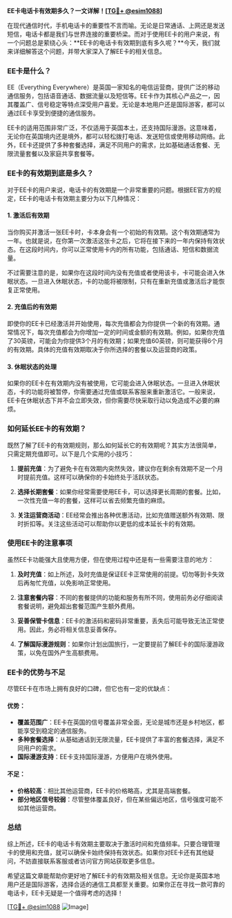 **EE卡电话卡有效期多久？一文详解！[[TG💪+ @esim1088](https://t.me/s/esim1088)]**

在现代通信时代，手机电话卡的重要性不言而喻。无论是日常通话、上网还是发送短信，电话卡都是我们与世界连接的重要桥梁。而对于使用EE卡的用户来说，有一个问题总是萦绕心头：**EE卡的电话卡有效期到底有多久呢？**今天，我们就来详细解答这个问题，并带大家深入了解EE卡的相关信息。

### EE卡是什么？

EE（Everything Everywhere）是英国一家知名的电信运营商，提供广泛的移动通信服务，包括语音通话、数据流量以及短信等。EE卡作为其核心产品之一，因其覆盖广、信号稳定等特点深受用户喜爱。无论是本地用户还是国际游客，都可以通过EE卡享受到便捷的通信服务。

EE卡的适用范围非常广泛，不仅适用于英国本土，还支持国际漫游。这意味着，无论你在英国境内还是境外，都可以轻松拨打电话、发送短信或使用移动网络。此外，EE卡还提供了多种套餐选择，满足不同用户的需求，比如基础通话套餐、无限流量套餐以及家庭共享套餐等。

### EE卡的有效期到底是多久？

对于EE卡的用户来说，电话卡的有效期是一个非常重要的问题。根据EE官方的规定，EE卡的电话卡有效期主要分为以下几种情况：

#### 1. **激活后有效期**
当你购买并激活一张EE卡时，卡本身会有一个初始的有效期。这个有效期通常为一年。也就是说，在你第一次激活这张卡之后，它将在接下来的一年内保持有效状态。在这段时间内，你可以正常使用卡内的所有功能，包括通话、短信和数据流量。

不过需要注意的是，如果你在这段时间内没有充值或者使用该卡，卡可能会进入休眠状态。一旦进入休眠状态，卡的功能将被限制，只有在重新充值或激活后才能恢复正常使用。

#### 2. **充值后的有效期**
即使你的EE卡已经激活并开始使用，每次充值都会为你提供一个新的有效期。通常情况下，每次充值都会为你增加一定的时间或金额的有效期。例如，如果你充值了30英镑，可能会为你提供3个月的有效期；如果充值60英镑，则可能获得6个月的有效期。具体的充值有效期取决于你所选择的套餐以及运营商的政策。

#### 3. **休眠状态的处理**
如果你的EE卡在有效期内没有被使用，它可能会进入休眠状态。一旦进入休眠状态，卡的功能将被暂停，你需要通过充值或联系客服来重新激活它。一般来说，EE卡在休眠状态下并不会立即失效，但你需要尽快采取行动以免造成不必要的麻烦。

### 如何延长EE卡的有效期？

既然了解了EE卡的有效期规则，那么如何延长它的有效期呢？其实方法很简单，只需定期充值即可。以下是几个实用的小技巧：

1. **提前充值**：为了避免卡在有效期内突然失效，建议你在剩余有效期不足一个月时提前充值。这样可以确保你的卡始终处于活跃状态。
   
2. **选择长期套餐**：如果你经常需要使用EE卡，可以选择更长周期的套餐。比如，一次性充值一年的套餐，这样可以省去频繁充值的麻烦。

3. **关注运营商活动**：EE经常会推出各种优惠活动，比如充值赠送额外有效期、限时折扣等。关注这些活动可以帮助你以更低的成本延长卡的有效期。

### 使用EE卡的注意事项

虽然EE卡功能强大且使用方便，但在使用过程中还是有一些需要注意的地方：

1. **及时充值**：如上所述，及时充值是保证EE卡正常使用的前提。切勿等到卡失效后再匆忙充值，以免影响正常使用。

2. **注意套餐内容**：不同的套餐提供的功能和服务有所不同，使用前务必仔细阅读套餐说明，避免超出套餐范围产生额外费用。

3. **妥善保管卡信息**：EE卡的激活码和密码非常重要，丢失后可能导致无法正常使用。因此，务必将相关信息妥善保存。

4. **了解国际漫游规则**：如果你计划出国旅行，一定要提前了解EE卡的国际漫游政策，以免在国外产生高额费用。

### EE卡的优势与不足

尽管EE卡在市场上拥有良好的口碑，但它也有一定的优缺点：

#### 优势：
- **覆盖范围广**：EE卡在英国的信号覆盖非常全面，无论是城市还是乡村地区，都能享受到稳定的通信服务。
- **多种套餐选择**：从基础通话到无限流量，EE卡提供了丰富的套餐选择，满足不同用户的需求。
- **国际漫游支持**：EE卡支持国际漫游，方便用户在境外使用。

#### 不足：
- **价格较高**：相比其他运营商，EE卡的价格略高，尤其是高端套餐。
- **部分地区信号较弱**：尽管整体覆盖良好，但在某些偏远地区，信号强度可能不如其他运营商。

### 总结

综上所述，EE卡的电话卡有效期主要取决于激活时间和充值频率。只要合理管理卡的使用和充值，就可以确保卡始终保持有效状态。如果你对EE卡还有其他疑问，不妨直接联系客服或者访问官方网站获取更多信息。

希望这篇文章能帮助你更好地了解EE卡的有效期及相关信息。无论你是英国本地用户还是国际游客，选择合适的通信工具都至关重要。如果你正在寻找一款可靠的电话卡，EE卡无疑是一个值得考虑的选择！

[[TG💪+ @esim1088](https://t.me/s/esim1088) ![Image](https://i.postimg.cc/4NQfJmqS/Snipaste-2025-05-13-00-14-12.png)]